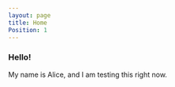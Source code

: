```yaml
---
layout: page
title: Home
Position: 1
---
```


### Hello!

My name is Alice, and I am testing this right now.